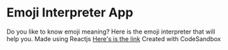 # Emoji Interpreter App
 Do you like to know emoji meaning? Here is the emoji interpreter that will help you. Made using Reactjs
[Here's is the link](https://uw3bg.csb.app/)
Created with CodeSandbox
